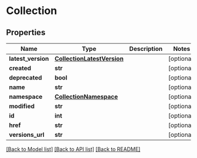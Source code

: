 # Collection

## Properties
Name | Type | Description | Notes
------------ | ------------- | ------------- | -------------
**latest_version** | [**CollectionLatestVersion**](CollectionLatestVersion.md) |  | [optional] 
**created** | **str** |  | [optional] 
**deprecated** | **bool** |  | [optional] 
**name** | **str** |  | [optional] 
**namespace** | [**CollectionNamespace**](CollectionNamespace.md) |  | [optional] 
**modified** | **str** |  | [optional] 
**id** | **int** |  | [optional] 
**href** | **str** |  | [optional] 
**versions_url** | **str** |  | [optional] 

[[Back to Model list]](../README.md#documentation-for-models) [[Back to API list]](../README.md#documentation-for-api-endpoints) [[Back to README]](../README.md)



